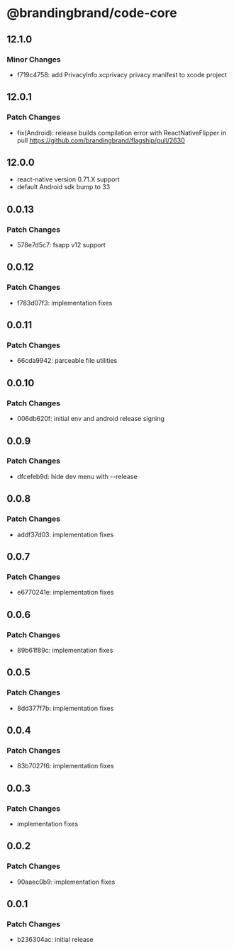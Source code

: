 # @brandingbrand/code-core

## 12.1.0

### Minor Changes

- f719c4758: add PrivacyInfo.xcprivacy privacy manifest to xcode project

## 12.0.1

### Patch Changes

- fix(Android): release builds compilation error with ReactNativeFlipper in pull https://github.com/brandingbrand/flagship/pull/2630

## 12.0.0

- react-native version 0.71.X support
- default Android sdk bump to 33

## 0.0.13

### Patch Changes

- 578e7d5c7: fsapp v12 support

## 0.0.12

### Patch Changes

- f783d07f3: implementation fixes

## 0.0.11

### Patch Changes

- 66cda9942: parceable file utilities

## 0.0.10

### Patch Changes

- 006db620f: initial env and android release signing

## 0.0.9

### Patch Changes

- dfcefeb9d: hide dev menu with --release

## 0.0.8

### Patch Changes

- addf37d03: implementation fixes

## 0.0.7

### Patch Changes

- e6770241e: implementation fixes

## 0.0.6

### Patch Changes

- 89b61f89c: implementation fixes

## 0.0.5

### Patch Changes

- 8dd377f7b: implementation fixes

## 0.0.4

### Patch Changes

- 83b7027f6: implementation fixes

## 0.0.3

### Patch Changes

- implementation fixes

## 0.0.2

### Patch Changes

- 90aaec0b9: implementation fixes

## 0.0.1

### Patch Changes

- b236304ac: initial release
